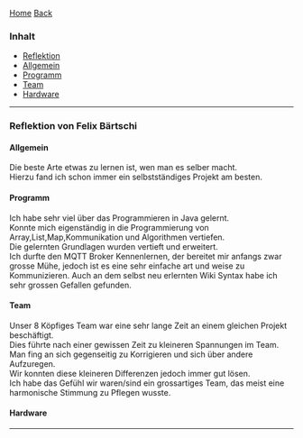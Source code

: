 [Home](home) [Back](Reflektionen)  

### Inhalt ###
- <a href="#r">Reflektion</a>
 - <a href="#a">Allgemein</a>
 - <a href="#p">Programm</a>
 - <a href="#p">Team</a>
 - <a href="#p">Hardware</a>

----------

### <a name="r">Reflektion von Felix Bärtschi</a> ###

#### <a name="a">Allgemein</a> ####

Die beste Arte etwas zu lernen ist, wen man es selber macht.    
Hierzu fand ich schon immer ein selbstständiges Projekt am besten.  

#### <a name="p">Programm</a> ####

Ich habe sehr viel über das Programmieren in Java gelernt.  
Konnte mich eigenständig in die Programmierung von Array,List,Map,Kommunikation und Algorithmen vertiefen.  
Die gelernten Grundlagen wurden vertieft und erweitert.  
Ich durfte den MQTT Broker Kennenlernen, der bereitet mir anfangs zwar grosse Mühe, jedoch ist es eine sehr einfache art und weise zu Kommunizieren. 
Auch an dem selbst neu erlernten Wiki Syntax habe ich sehr grossen Gefallen gefunden.  

#### <a name="t">Team</a> ####

Unser 8 Köpfiges Team war eine sehr lange Zeit an einem gleichen Projekt beschäftigt.  
Dies führte nach einer gewissen Zeit zu kleineren Spannungen im Team.  
Man fing an sich gegenseitig zu Korrigieren und sich über andere Aufzuregen.  
Wir konnten diese kleineren Differenzen jedoch immer gut lösen.  
Ich habe das Gefühl wir waren/sind ein grossartiges Team, das meist eine harmonische Stimmung zu Pflegen wusste.  



#### <a name="h">Hardware</a> ###



----------